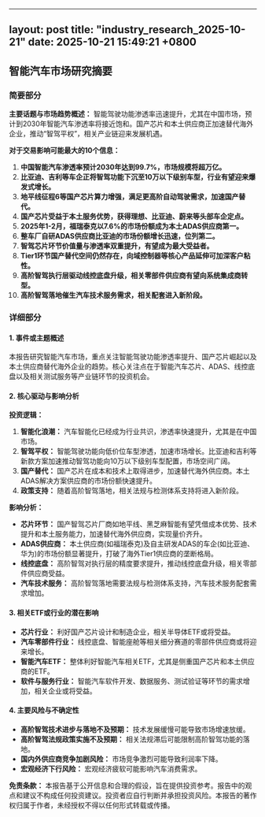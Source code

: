 
--- 
layout: post
title: "industry_research_2025-10-21"
date: 2025-10-21 15:49:21 +0800
--- 

## 智能汽车市场研究摘要

### 简要部分

**主要话题与市场趋势概述：** 智能驾驶功能渗透率迅速提升，尤其在中国市场，预计到2030年智能汽车渗透率将接近饱和。国产芯片和本土供应商正加速替代海外企业，推动“智驾平权”，相关产业链迎来发展机遇。

**对于交易影响可能最大的10个信息：**

1.  **中国智能汽车渗透率预计2030年达到99.7%，市场规模将超万亿。**
2.  **比亚迪、吉利等车企正将智驾功能下沉至10万以下级别车型，行业有望迎来爆发式增长。**
3.  **地平线征程6等国产芯片算力增强，满足更高阶自动驾驶需求，加速国产替代。**
4.  **国产芯片受益于本土服务优势，获得理想、比亚迪、蔚来等头部车企定点。**
5.  **2025年1-2月，福瑞泰克以7.6%的市场份额成为本土ADAS供应商第一。**
6.  **整车厂自研ADAS供应商比亚迪的市场份额增长迅速，位列第二。**
7.  **智驾芯片环节价值量与渗透率双重提升，有望成为最大受益者。**
8.  **Tier1环节国产替代空间仍然存在，向域控制器等核心产品延伸可加深客户粘性。**
9.  **高阶智驾执行层驱动线控底盘升级，相关零部件供应商有望向系统集成商转型。**
10. **高阶智驾落地催生汽车技术服务需求，相关配套进入新阶段。**

### 详细部分

#### 1. 事件或主题概述

本报告研究智能汽车市场，重点关注智能驾驶功能渗透率提升、国产芯片崛起以及本土供应商替代海外企业的趋势。核心关注点在于智能汽车芯片、ADAS、线控底盘以及相关测试服务等产业链环节的投资机会。

#### 2. 核心驱动与影响分析

**投资逻辑：**

1.  **智能化浪潮：** 汽车智能化已经成为行业共识，渗透率快速提升，尤其是在中国市场。
2.  **智驾平权：** 智能驾驶功能向低价位车型渗透，加速市场增长。比亚迪和吉利等新款方案加速推动智驾功能向10万以下级别车型配置，市场空间广阔。
3.  **国产替代：** 国产芯片在成本和技术上取得进步，加速替代海外供应商。本土ADAS解决方案供应商的市场份额快速提升。
4.  **政策支持：** 随着高阶智驾落地，相关法规与检测体系支持将进入新阶段。

**影响分析：**

*   **芯片环节：** 国产智驾芯片厂商如地平线、黑芝麻智能有望凭借成本优势、技术提升和本土服务能力，加速替代海外供应商，实现量价齐升。
*   **ADAS供应商：** 本土供应商(如福瑞泰克)及自主研发ADAS的车企(如比亚迪、华为)的市场份额显著提升，打破了海外Tier1供应商的垄断格局。
*   **线控底盘：** 高阶智驾对执行层的精度要求提升，推动线控底盘升级，相关零部件供应商受益。
*   **汽车技术服务：**  高阶智驾落地需要法规与检测体系支持，汽车技术服务配套需求增加。

#### 3. 相关ETF或行业的潜在影响

*   **芯片行业：** 利好国产芯片设计和制造企业，相关半导体ETF或将受益。
*   **汽车零部件行业：** 线控底盘、智能座舱等相关细分赛道的零部件供应商或将迎来增长。
*   **智能汽车ETF：** 整体利好智能汽车相关ETF，尤其是侧重国产芯片和本土供应商的ETF。
*   **软件与服务行业：** 智能汽车软件开发、数据服务、测试验证等环节的需求增加，相关企业或将受益。

#### 4. 主要风险与不确定性

*   **高阶智驾技术进步与落地不及预期：** 技术发展缓慢可能导致市场增速放缓。
*   **高阶智驾法规政策实施不及预期：** 相关法规滞后可能限制高阶智驾功能的落地。
*   **国内外供应商竞争加剧风险：** 市场竞争激烈可能导致利润率下降。
*   **宏观经济下行风险：** 宏观经济疲软可能影响汽车消费需求。

**免责条款：** 本报告基于公开信息和合理的假设，旨在提供投资参考。报告中的观点和建议不构成任何投资建议。投资者应自行判断并承担投资风险。本报告的著作权归属于作者，未经授权不得以任何形式转载或传播。
